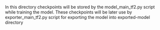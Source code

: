 In this directory checkpoints will be stored by the model_main_tf2.py script while training the model. These checkpoints will be later use by exporter_main_tf2.py script for exporting the model into exported-model directory
